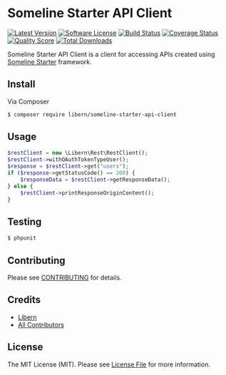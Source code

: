 # Someline Starter API Client

[![Latest Version](https://img.shields.io/github/release/libern/someline-starter-api-client.svg?style=flat-square)](https://github.com/libern/someline-starter-api-client/releases)
[![Software License](https://img.shields.io/badge/license-MIT-brightgreen.svg?style=flat-square)](LICENSE.md)
[![Build Status](https://img.shields.io/travis/libern/someline-starter-api-client/master.svg?style=flat-square)](https://travis-ci.org/libern/someline-starter-api-client)
[![Coverage Status](https://img.shields.io/scrutinizer/coverage/g/libern/someline-starter-api-client.svg?style=flat-square)](https://scrutinizer-ci.com/g/libern/someline-starter-api-client/code-structure)
[![Quality Score](https://img.shields.io/scrutinizer/g/libern/someline-starter-api-client.svg?style=flat-square)](https://scrutinizer-ci.com/g/libern/someline-starter-api-client)
[![Total Downloads](https://img.shields.io/packagist/dt/libern/someline-starter-api-client.svg?style=flat-square)](https://packagist.org/packages/libern/someline-starter-api-client)

Someline Starter API Client is a client for accessing APIs created using [Someline Starter](https://github.com/libern/someline-starter) framework.

## Install

Via Composer

``` bash
$ composer require libern/someline-starter-api-client
```

## Usage

``` php
$restClient = new \Libern\Rest\RestClient();
$restClient->withOAuthTokenTypeUser();
$response = $restClient->get("users");
if ($response->getStatusCode() == 200) {
    $responseData = $restClient->getResponseData();
} else {
    $restClient->printResponseOriginContent();
}
```

## Testing

``` bash
$ phpunit
```

## Contributing

Please see [CONTRIBUTING](https://github.com/libern/someline-starter-api-client/blob/master/CONTRIBUTING.md) for details.

## Credits

- [Libern](https://github.com/libern)
- [All Contributors](https://github.com/libern/someline-starter-api-client/contributors)

## License

The MIT License (MIT). Please see [License File](LICENSE.md) for more information.
